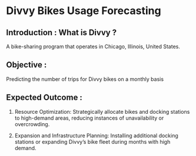 # Divvy Bikes Usage Forecasting 

## Introduction : What is Divvy ? 

A bike-sharing program that operates in Chicago, Illinois, United States.

## Objective : 

Predicting the number of trips for Divvy bikes on a monthly basis

## Expected Outcome : 

1. Resource Optimization: Strategically allocate bikes and docking stations to high-demand areas, reducing instances of unavailability or overcrowding.

2. Expansion and Infrastructure Planning: Installing additional docking stations or expanding Divvy’s bike fleet during months with high demand. 
 

